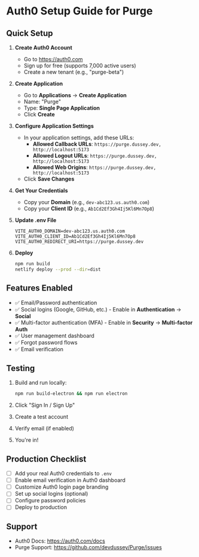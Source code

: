 # Auth0 Setup Guide for Purge

## Quick Setup

1. **Create Auth0 Account**
   - Go to https://auth0.com
   - Sign up for free (supports 7,000 active users)
   - Create a new tenant (e.g., "purge-beta")

2. **Create Application**
   - Go to **Applications** → **Create Application**
   - Name: "Purge"
   - Type: **Single Page Application**
   - Click **Create**

3. **Configure Application Settings**
   - In your application settings, add these URLs:
     - **Allowed Callback URLs**: `https://purge.dussey.dev, http://localhost:5173`
     - **Allowed Logout URLs**: `https://purge.dussey.dev, http://localhost:5173`
     - **Allowed Web Origins**: `https://purge.dussey.dev, http://localhost:5173`
   - Click **Save Changes**

4. **Get Your Credentials**
   - Copy your **Domain** (e.g., `dev-abc123.us.auth0.com`)
   - Copy your **Client ID** (e.g., `Ab1Cd2Ef3Gh4Ij5Kl6Mn7Op8`)

5. **Update .env File**
   ```env
   VITE_AUTH0_DOMAIN=dev-abc123.us.auth0.com
   VITE_AUTH0_CLIENT_ID=Ab1Cd2Ef3Gh4Ij5Kl6Mn7Op8
   VITE_AUTH0_REDIRECT_URI=https://purge.dussey.dev
   ```

6. **Deploy**
   ```bash
   npm run build
   netlify deploy --prod --dir=dist
   ```

## Features Enabled

- ✅ Email/Password authentication
- ✅ Social logins (Google, GitHub, etc.) - Enable in **Authentication** → **Social**
- ✅ Multi-factor authentication (MFA) - Enable in **Security** → **Multi-factor Auth**
- ✅ User management dashboard
- ✅ Forgot password flows
- ✅ Email verification

## Testing

1. Build and run locally:
   ```bash
   npm run build-electron && npm run electron
   ```

2. Click "Sign In / Sign Up"
3. Create a test account
4. Verify email (if enabled)
5. You're in!

## Production Checklist

- [ ] Add your real Auth0 credentials to `.env`
- [ ] Enable email verification in Auth0 dashboard
- [ ] Customize Auth0 login page branding
- [ ] Set up social logins (optional)
- [ ] Configure password policies
- [ ] Deploy to production

## Support

- Auth0 Docs: https://auth0.com/docs
- Purge Support: https://github.com/devdussey/Purge/issues
